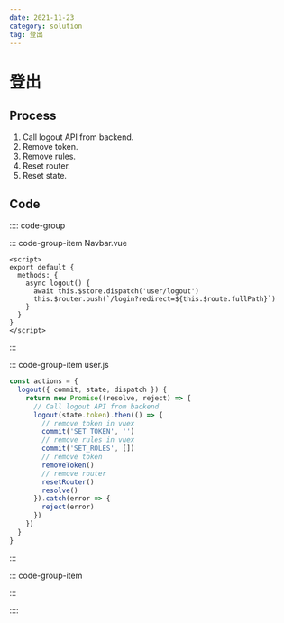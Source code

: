```yaml
---
date: 2021-11-23
category: solution
tag: 登出
---
```


# 登出

## Process

1. Call logout API from backend.
2. Remove token.
3. Remove rules.
4. Reset router.
5. Reset state.

## Code

:::: code-group

::: code-group-item Navbar.vue
```vue
<script>
export default {
  methods: {
    async logout() {
      await this.$store.dispatch('user/logout')
      this.$router.push(`/login?redirect=${this.$route.fullPath}`)
    }
  }
}
</script>
```
:::

::: code-group-item user.js

```js
const actions = {
  logout({ commit, state, dispatch }) {
    return new Promise((resolve, reject) => {
      // Call logout API from backend
      logout(state.token).then(() => {
        // remove token in vuex
        commit('SET_TOKEN', '')
        // remove rules in vuex
        commit('SET_ROLES', [])
        // remove token
        removeToken()
        // remove router
        resetRouter()
        resolve()
      }).catch(error => {
        reject(error)
      })
    })
  }
}
```
:::

::: code-group-item

:::

::::
